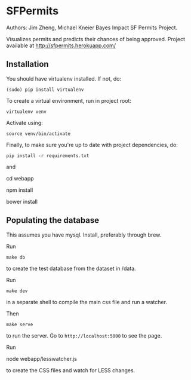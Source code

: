 # SFPermits

Authors: Jim Zheng, Michael Kneier
Bayes Impact SF Permits Project.

Visualizes permits and predicts their chances of being approved.
Project available at http://sfpermits.herokuapp.com/

## Installation

You should have virtualenv installed. If not, do:

	(sudo) pip install virtualenv

To create a virtual environment, run in project root:

    virtualenv venv

Activate using:

	source venv/bin/activate

Finally, to make sure you're up to date with project dependencies, do:

	pip install -r requirements.txt

and

  cd webapp

  npm install

  bower install

## Populating the database

This assumes you have mysql. Install, preferably through brew.

Run

    make db

to create the test database from the dataset in /data.

Run

	make dev

in a separate shell to compile the main css file and run a watcher.

Then

	make serve

to run the server. Go to ```http://localhost:5000``` to see the page.

Run

  node webapp/lesswatcher.js

to create the CSS files and watch for LESS changes.
